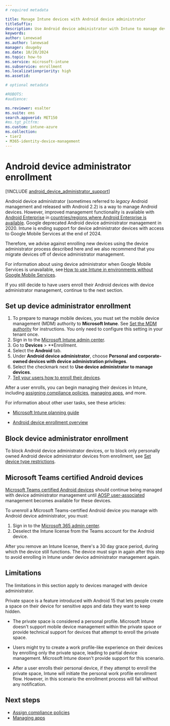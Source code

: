 ```yaml
---
# required metadata

title: Manage Intune devices with Android device administrator 
titleSuffix: 
description: Use Android device administrator with Intune to manage devices. 
keywords:
author: Lenewsad
ms.author: lanewsad
manager: dougeby
ms.date: 10/28/2024
ms.topic: how-to
ms.service: microsoft-intune
ms.subservice: enrollment
ms.localizationpriority: high
ms.assetid: 

# optional metadata

#ROBOTS:
#audience:

ms.reviewer: esalter
ms.suite: ems
search.appverid: MET150
#ms.tgt_pltfrm:
ms.custom: intune-azure
ms.collection:
- tier2
- M365-identity-device-management
---
```


# Android device administrator enrollment  

 [!INCLUDE [android_device_administrator_support](../includes/android-device-administrator-support.md)]  

Android device administrator (sometimes referred to *legacy* Android management and released with Android 2.2) is a way to manage Android devices. However, improved management functionality is available with [Android Enterprise](https://www.android.com/enterprise/management/) in [countries/regions where Android Enterprise is available](https://support.google.com/work/android/answer/6270910). Google deprecated Android device administrator management in 2020. Intune is ending support for device administrator devices with access to Google Mobile Services at the end of 2024.  

Therefore, we advise against enrolling new devices using the device administrator process described here and we also recommend that you migrate devices off of device administrator management.

For information about using device administrator when Google Mobile Services is unavailable, see [How to use Intune in environments without Google Mobile Services](../apps/manage-without-gms.md). 

If you still decide to have users enroll their Android devices with device administrator management, continue to the next section.

## Set up device administrator enrollment

1. To prepare to manage mobile devices, you must set the mobile device management (MDM) authority to **Microsoft Intune**. See [Set the MDM authority](../fundamentals/mdm-authority-set.md) for instructions. You only need to configure this setting in your tenant once.  
2. Sign in to the [Microsoft Intune admin center](https://go.microsoft.com/fwlink/?linkid=2109431).
3. Go to **Devices** > **Enrollment.
4. Select the **Android** tab.
5. Under **Android device administrator**, choose **Personal and corporate-owned devices with device administration privileges**.
6. Select the checkmark next to **Use device administrator to manage devices**.  
7. [Tell your users how to enroll their devices](../user-help/enroll-device-android-company-portal.md).  

After a user enrolls, you can begin managing their devices in Intune, including [assigning compliance policies](../protect/compliance-policy-create-android.md), [managing apps](../apps/app-management.md), and more.

For information about other user tasks, see these articles:  

- [Microsoft Intune planning guide](../fundamentals/intune-planning-guide.md)  

- [Android device enrollment overview ](../user-help/why-enroll-android-device.md)  

## Block device administrator enrollment
To block Android device administrator devices, or to block only personally owned Android device administrator devices from enrollment, see [Set device type restrictions](enrollment-restrictions-set.md).

## Microsoft Teams certified Android devices

[Microsoft Teams certified Android devices](/microsoftteams/devices/teams-ip-phones) should continue being managed with device administrator management until [AOSP user-associated](android-aosp-corporate-owned-user-associated-enroll.md) management becomes available for these devices.  

To unenroll a Microsoft Teams-certified Android device you manage with Android device administrator, you must:  

1. Sign in to the [Microsoft 365 admin center](https://admin.microsoft.com/).
1. Deselect the Intune license from the Teams account for the Android device. 

After you remove an Intune license, there's a 30 day grace period, during which the device still functions. The device must sign in again after this step to avoid enrolling in Intune under device administrator management again. 

## Limitations 

The limitations in this section apply to devices managed with device administrator.    

Private space is a feature introduced with Android 15 that lets people create a space on their device for sensitive apps and data they want to keep hidden. 

 * The private space is considered a personal profile. Microsoft Intune doesn't support mobile device management within the private space or provide technical support for devices that attempt to enroll the private space.   

 * Users might try to create a work profile-like experience on their devices by enrolling only the private space, leading to partial device management. Microsoft Intune doesn't provide support for this scenario. 

 * After a user enrolls their personal device, if they attempt to enroll the private space, Intune will initiate the personal work profile enrollment flow. However, in this scenario the enrollment process will fail without any notification.    

## Next steps
- [Assign compliance policies](../protect/compliance-policy-create-android.md)
- [Managing apps](../apps/app-management.md)
